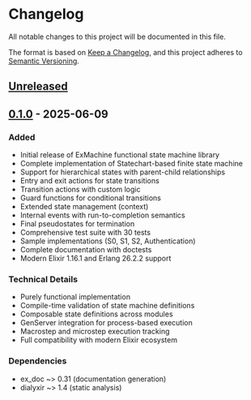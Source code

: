 # Changelog

All notable changes to this project will be documented in this file.

The format is based on [Keep a Changelog](https://keepachangelog.com/en/1.0.0/),
and this project adheres to [Semantic Versioning](https://semver.org/spec/v2.0.0.html).

## [Unreleased]

## [0.1.0] - 2025-06-09

### Added

- Initial release of ExMachine functional state machine library
- Complete implementation of Statechart-based finite state machine
- Support for hierarchical states with parent-child relationships
- Entry and exit actions for state transitions
- Transition actions with custom logic
- Guard functions for conditional transitions
- Extended state management (context)
- Internal events with run-to-completion semantics
- Final pseudostates for termination
- Comprehensive test suite with 30 tests
- Sample implementations (S0, S1, S2, Authentication)
- Complete documentation with doctests
- Modern Elixir 1.16.1 and Erlang 26.2.2 support

### Technical Details

- Purely functional implementation
- Compile-time validation of state machine definitions
- Composable state definitions across modules
- GenServer integration for process-based execution
- Macrostep and microstep execution tracking
- Full compatibility with modern Elixir ecosystem

### Dependencies

- ex_doc ~> 0.31 (documentation generation)
- dialyxir ~> 1.4 (static analysis)

[Unreleased]: https://github.com/YOUR_USERNAME/ex_machine/compare/v0.1.0...HEAD
[0.1.0]: https://github.com/YOUR_USERNAME/ex_machine/releases/tag/v0.1.0
